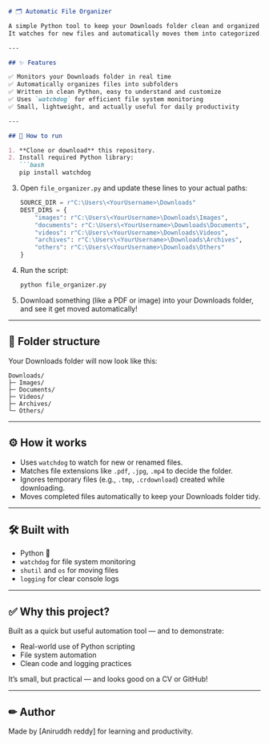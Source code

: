 

````markdown
# 🗂 Automatic File Organizer

A simple Python tool to keep your Downloads folder clean and organized in real time.  
It watches for new files and automatically moves them into categorized subfolders (Images, Documents, Videos, Archives, Others) based on file type.

---

## ✨ Features

✅ Monitors your Downloads folder in real time  
✅ Automatically organizes files into subfolders  
✅ Written in clean Python, easy to understand and customize  
✅ Uses `watchdog` for efficient file system monitoring  
✅ Small, lightweight, and actually useful for daily productivity

---

## 🚀 How to run

1. **Clone or download** this repository.
2. Install required Python library:
   ```bash
   pip install watchdog
````

3. Open `file_organizer.py` and update these lines to your actual paths:

   ```python
   SOURCE_DIR = r"C:\Users\<YourUsername>\Downloads"
   DEST_DIRS = {
       "images": r"C:\Users\<YourUsername>\Downloads\Images",
       "documents": r"C:\Users\<YourUsername>\Downloads\Documents",
       "videos": r"C:\Users\<YourUsername>\Downloads\Videos",
       "archives": r"C:\Users\<YourUsername>\Downloads\Archives",
       "others": r"C:\Users\<YourUsername>\Downloads\Others"
   }
   ```
4. Run the script:

   ```bash
   python file_organizer.py
   ```
5. Download something (like a PDF or image) into your Downloads folder, and see it get moved automatically!

---

## 📂 Folder structure

Your Downloads folder will now look like this:

```
Downloads/
├─ Images/
├─ Documents/
├─ Videos/
├─ Archives/
└─ Others/
```

---

## ⚙ How it works

* Uses `watchdog` to watch for new or renamed files.
* Matches file extensions like `.pdf`, `.jpg`, `.mp4` to decide the folder.
* Ignores temporary files (e.g., `.tmp`, `.crdownload`) created while downloading.
* Moves completed files automatically to keep your Downloads folder tidy.

---

## 🛠 Built with

* Python 🐍
* `watchdog` for file system monitoring
* `shutil` and `os` for moving files
* `logging` for clear console logs

---

## ✅ Why this project?

Built as a quick but useful automation tool — and to demonstrate:

* Real-world use of Python scripting
* File system automation
* Clean code and logging practices

It’s small, but practical — and looks good on a CV or GitHub!

---

## ✏ Author

Made by \[Aniruddh reddy] for learning and productivity.

